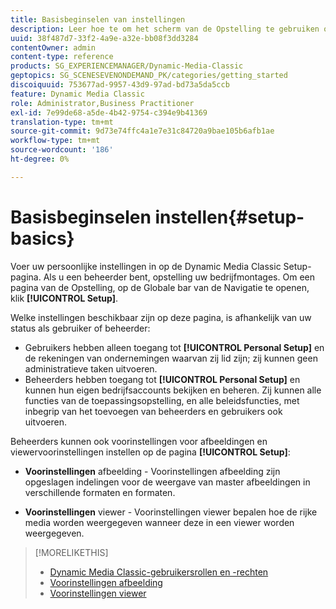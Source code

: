```yaml
---
title: Basisbeginselen van instellingen
description: Leer hoe te om het scherm van de Opstelling te gebruiken om uw persoonlijke montages in te gaan. Als u een beheerder bent, opstelling uw bedrijfmontages.
uuid: 38f487d7-33f2-4a9e-a32e-bb08f3dd3284
contentOwner: admin
content-type: reference
products: SG_EXPERIENCEMANAGER/Dynamic-Media-Classic
geptopics: SG_SCENESEVENONDEMAND_PK/categories/getting_started
discoiquuid: 753677ad-9957-43d9-97ad-bd73a5da5ccb
feature: Dynamic Media Classic
role: Administrator,Business Practitioner
exl-id: 7e99de68-a5de-4b42-9754-c394e9b41369
translation-type: tm+mt
source-git-commit: 9d73e74ffc4a1e7e31c84720a9bae105b6afb1ae
workflow-type: tm+mt
source-wordcount: '186'
ht-degree: 0%

---
```


# Basisbeginselen instellen{#setup-basics}

Voer uw persoonlijke instellingen in op de Dynamic Media Classic Setup-pagina. Als u een beheerder bent, opstelling uw bedrijfmontages. Om een pagina van de Opstelling, op de Globale bar van de Navigatie te openen, klik **[!UICONTROL Setup]**.

Welke instellingen beschikbaar zijn op deze pagina, is afhankelijk van uw status als gebruiker of beheerder:

* Gebruikers hebben alleen toegang tot **[!UICONTROL Personal Setup]** en de rekeningen van ondernemingen waarvan zij lid zijn; zij kunnen geen administratieve taken uitvoeren.
* Beheerders hebben toegang tot **[!UICONTROL Personal Setup]** en kunnen hun eigen bedrijfsaccounts bekijken en beheren. Zij kunnen alle functies van de toepassingsopstelling, en alle beleidsfuncties, met inbegrip van het toevoegen van beheerders en gebruikers ook uitvoeren.

Beheerders kunnen ook voorinstellingen voor afbeeldingen en viewervoorinstellingen instellen op de pagina **[!UICONTROL Setup]**:

* **Voorinstellingen**  afbeelding - Voorinstellingen afbeelding zijn opgeslagen indelingen voor de weergave van master afbeeldingen in verschillende formaten en formaten.

* **Voorinstellingen**  viewer - Voorinstellingen viewer bepalen hoe de rijke media worden weergegeven wanneer deze in een viewer worden weergegeven.

>[!MORELIKETHIS]
>
>* [Dynamic Media Classic-gebruikersrollen en -rechten](administration-setup.md#user_administration)
>* [Voorinstellingen afbeelding](application-setup.md#image_presets)
>* [Voorinstellingen viewer](application-setup.md#viewer_presets)

